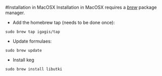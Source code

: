 #Installation in MacOSX
Installation in MacOSX requires a *[brew](http://brew.sh/)* package manager.

- Add the homebrew tap (needs to be done once):

```
sudo brew tap igagis/tap
```

- Update formulaes:

```
sudo brew update
```

- Install keg

```
sudo brew install libutki
```
